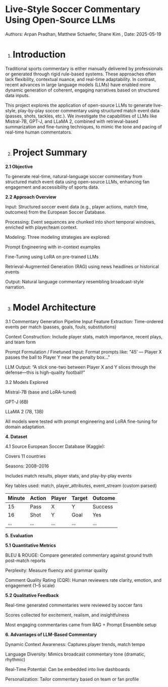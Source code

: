 # Live-Style Soccer Commentary Using Open-Source LLMs

Authors: Arpan Pradhan, Matthew Schaefer, Shane Kim , Date: 2025-05-19

 1. # Introduction

 Traditional sports commentary is either manually delivered by professionals or generated through rigid rule-based systems. These approaches often lack flexibility, contextual nuance, and real-time adaptability. In contrast, recent advances in large language models (LLMs) have enabled more dynamic generation of coherent, engaging narratives based on structured data inputs.

This project explores the application of open-source LLMs to generate live-style, play-by-play soccer commentary using structured match event data (passes, shots, tackles, etc.). We investigate the capabilities of LLMs like Mistral-7B, GPT-J, and LLaMA 2, combined with retrieval-based summarization and fine-tuning techniques, to mimic the tone and pacing of real-time human commentators.

2. # Project Summary

**2.1 Objective**

To generate real-time, natural-language soccer commentary from structured match event data using open-source LLMs, enhancing fan engagement and accessibility of sports data.

**2.2 Approach Overview**

Input: Structured soccer event data (e.g., player actions, match time, outcomes) from the European Soccer Database.

Processing: Event sequences are chunked into short temporal windows, enriched with player/team context.

Modeling: Three modeling strategies are explored:

Prompt Engineering with in-context examples

Fine-Tuning using LoRA on pre-trained LLMs

Retrieval-Augmented Generation (RAG) using news headlines or historical events

Output: Natural language commentary resembling broadcast-style narration.

3. # Model Architecture

3.1 Commentary Generation Pipeline
Input Feature Extraction: Time-ordered events per match (passes, goals, fouls, substitutions)

Context Construction: Include player stats, match importance, recent plays, and team form

Prompt Formulation / Finetuned Input: Format prompts like:
"45’ — Player X passes the ball to Player Y near the penalty box..."

LLM Output:
“A slick one-two between Player X and Y slices through the defense—this is high-quality football!”


3.2 Models Explored

Mistral-7B (base and LoRA-tuned)

GPT-J (6B)

LLaMA 2 (7B, 13B)

All models were tested with prompt engineering and LoRA fine-tuning for domain adaptation.


**4. Dataset**
   
4.1 Source
European Soccer Database (Kaggle):

Covers 11 countries

Seasons: 2008–2016

Includes match results, player stats, and play-by-play events

Key tables used: match, player_attributes, event_stream (custom parsed)

| Minute | Action | Player | Target | Outcome |
| ------ | ------ | ------ | ------ | ------- |
| 15     | Pass   | X      | Y      | Success |
| 16     | Shot   | Y      | Goal   | Yes     |
| ...    | ...    | ...    | ...    | ...     |



**5. Evaluation**
   
**5.1 Quantitative Metrics**

BLEU & ROUGE: Compare generated commentary against ground truth post-match reports

Perplexity: Measure fluency and grammar quality

Comment Quality Rating (CQR): Human reviewers rate clarity, emotion, and engagement (1–5 scale)

**5.2 Qualitative Feedback**

Real-time generated commentaries were reviewed by soccer fans

Scores collected for excitement, realism, and insightfulness

Most engaging commentaries came from RAG + Prompt Ensemble setup


**6. Advantages of LLM-Based Commentary**
   
Dynamic Context Awareness: Captures player trends, match tempo

Language Diversity: Mimics broadcast commentary tone (dramatic, rhythmic)

Real-Time Potential: Can be embedded into live dashboards

Personalization: Tailor commentary based on team or fan profile

 
   





                                                                        

                                                                       

